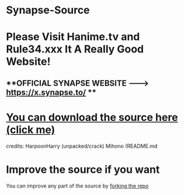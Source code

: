 # Synapse-Source
# Please Visit Hanime.tv and Rule34.xxx It A Really Good Website!
## **OFFICIAL SYNAPSE WEBSITE ---> https://x.synapse.to/ **
# [You can download the source here (click me)](https://github.com/HarpoonHarry/Synapse-SRC/releases)


credits:
HarpoonHarry (unpacked/crack)
Mihono (README.md


# Improve the source if you want
You can improve any part of the source by [forking the repo](https://docs.github.com/en/get-started/quickstart/fork-a-repo)
